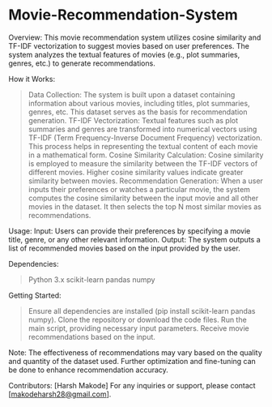 # Movie-Recommendation-System
Overview:
This movie recommendation system utilizes cosine similarity and TF-IDF vectorization to suggest movies based on user preferences. The system analyzes the textual features of movies (e.g., plot summaries, genres, etc.) to generate recommendations.

How it Works:
> Data Collection: The system is built upon a dataset containing information about various movies, including titles, plot summaries, genres, etc. This dataset serves as the basis for recommendation generation.
> TF-IDF Vectorization: Textual features such as plot summaries and genres are transformed into numerical vectors using TF-IDF (Term Frequency-Inverse Document Frequency) vectorization. This process helps in representing the textual content of each movie in a mathematical form.
> Cosine Similarity Calculation: Cosine similarity is employed to measure the similarity between the TF-IDF vectors of different movies. Higher cosine similarity values indicate greater similarity between movies.
> Recommendation Generation: When a user inputs their preferences or watches a particular movie, the system computes the cosine similarity between the input movie and all other movies in the dataset. It then selects the top N most similar movies as recommendations.

Usage:
Input: Users can provide their preferences by specifying a movie title, genre, or any other relevant information.
Output: The system outputs a list of recommended movies based on the input provided by the user.

Dependencies:
> Python 3.x
> scikit-learn
> pandas
> numpy

Getting Started:
> Ensure all dependencies are installed (pip install scikit-learn pandas numpy).
> Clone the repository or download the code files.
> Run the main script, providing necessary input parameters.
> Receive movie recommendations based on the input.

Note:
The effectiveness of recommendations may vary based on the quality and quantity of the dataset used.
Further optimization and fine-tuning can be done to enhance recommendation accuracy.

Contributors:
[Harsh Makode]
For any inquiries or support, please contact [makodeharsh28@gmail.com].
